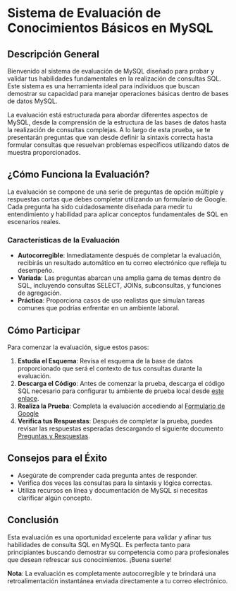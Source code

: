 # Sistema de Evaluación de Conocimientos Básicos en MySQL

## Descripción General

Bienvenido al sistema de evaluación de MySQL diseñado para probar y validar tus habilidades fundamentales en la realización de consultas SQL. Este sistema es una herramienta ideal para individuos que buscan demostrar su capacidad para manejar operaciones básicas dentro de bases de datos MySQL.

La evaluación está estructurada para abordar diferentes aspectos de MySQL, desde la comprensión de la estructura de las bases de datos hasta la realización de consultas complejas. A lo largo de esta prueba, se te presentarán preguntas que van desde definir la sintaxis correcta hasta formular consultas que resuelvan problemas específicos utilizando datos de muestra proporcionados.

## ¿Cómo Funciona la Evaluación?

La evaluación se compone de una serie de preguntas de opción múltiple y respuestas cortas que debes completar utilizando un formulario de Google. Cada pregunta ha sido cuidadosamente diseñada para medir tu entendimiento y habilidad para aplicar conceptos fundamentales de SQL en escenarios reales.

### Características de la Evaluación

- **Autocorregible**: Inmediatamente después de completar la evaluación, recibirás un resultado automático en tu correo electrónico que refleja tu desempeño.
- **Variada**: Las preguntas abarcan una amplia gama de temas dentro de SQL, incluyendo consultas SELECT, JOINs, subconsultas, y funciones de agregación.
- **Práctica**: Proporciona casos de uso realistas que simulan tareas comunes que podrías enfrentar en un ambiente laboral.

## Cómo Participar

Para comenzar la evaluación, sigue estos pasos:

1. **Estudia el Esquema**: Revisa el esquema de la base de datos proporcionado que será el contexto de tus consultas durante la evaluación.
2. **Descarga el Código**: Antes de comenzar la prueba, descarga el código SQL necesario para configurar tu ambiente de prueba local desde [este enlace](https://drive.google.com/file/d/1fAIW9sI4qkM7cEL6P78G90fgcOSmSESQ/view?usp=drive_link).
3. **Realiza la Prueba**: Completa la evaluación accediendo al [Formulario de Google](https://forms.gle/cDqFkC55zgP2E6YN6)
4. **Verifica tus Respuestas**: Después de completar la prueba, puedes revisar las respuestas esperadas descargando el siguiente documento [Preguntas y Respuestas](https://drive.google.com/file/d/1UXE-kor0Ipjf6toU_kDhhuQ_l_UO6VAi/view?usp=sharing).

## Consejos para el Éxito

- Asegúrate de comprender cada pregunta antes de responder.
- Verifica dos veces las consultas para la sintaxis y lógica correctas.
- Utiliza recursos en línea y documentación de MySQL si necesitas clarificar algún concepto.

## Conclusión

Esta evaluación es una oportunidad excelente para validar y afinar tus habilidades de consulta SQL en MySQL. Es perfecta tanto para principiantes buscando demostrar su competencia como para profesionales que desean refrescar sus conocimientos. ¡Buena suerte!

**Nota**: La evaluación es completamente autocorregible y te brindará una retroalimentación instantánea enviada directamente a tu correo electrónico.

